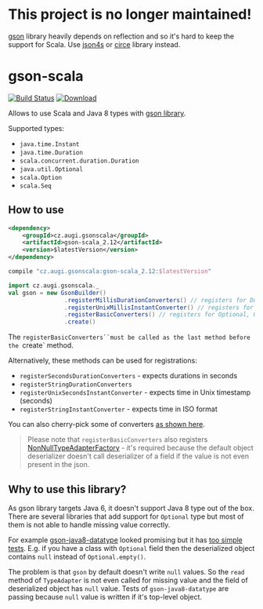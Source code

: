 # This project is no longer maintained!
[gson]((https://github.com/google/gson)) library heavily depends on reflection and so it's hard to keep the support for Scala. Use [json4s](http://json4s.org/) or [circe](https://github.com/circe/circe) library instead.

# gson-scala

[![Build Status](https://travis-ci.org/augi/gson-scala.svg?branch=master)](https://travis-ci.org/augi/gson-scala) [![Download](https://api.bintray.com/packages/augi/maven/gson-scala_2.12/images/download.svg) ](https://bintray.com/augi/maven/gson-scala_2.12/_latestVersion)

Allows to use Scala and Java 8 types with [gson library](https://github.com/google/gson).

Supported types:
* `java.time.Instant`
* `java.time.Duration`
* `scala.concurrent.duration.Duration`
* `java.util.Optional`
* `scala.Option`
* `scala.Seq`

## How to use
```xml
<dependency>
    <groupId>cz.augi.gsonscala</groupId>
    <artifactId>gson-scala_2.12</artifactId>
    <version>$latestVersion</version>
</dependency>
```

```gradle
compile "cz.augi.gsonscala:gson-scala_2.12:$latestVersion"
```

```scala
import cz.augi.gsonscala._
val gson = new GsonBuilder()
                .registerMillisDurationConverters() // registers for Duration classes expecting millis in integer values
                .registerUnixMillisInstantConverter() // registers for Instant expecting Unix millis in integer values
                .registerBasicConverters() // registers for Optional, Option and Seq
                .create()
```

The `registerBasicConverters``must be called as the last method before the `create` method.

Alternatively, these methods can be used for registrations:
* `registerSecondsDurationConverters` - expects durations in seconds
* `registerStringDurationConverters`
* `registerUnixSecondsInstantConverter` - expects time in Unix timestamp (seconds)
* `registerStringInstantConverter` - expects time in ISO format

You can also cherry-pick some of converters [as shown here](https://github.com/augi/gson-scala/blob/master/src/main/scala/cz/augi/gsonscala/package.scala).

> Please note that `registerBasicConverters` also registers [NonNullTypeAdapterFactory](https://github.com/augi/gson-scala/blob/master/src/main/scala/cz/augi/gsonscala/NonNullTypeAdapterFactory.scala) - it's required
 because the default object deserializer doesn't call deserializer of a field if the value is not even present in the json.

## Why to use this library?
As gson library targets Java 6, it doesn't support Java 8 type out of the box. There are several libraries that add support
for `Optional` type but most of them is not able to handle missing value correctly.
 
For example [gson-java8-datatype](https://github.com/caoqianli/gson-java8-datatype) looked promising but
it has [too simple tests](https://github.com/caoqianli/gson-java8-datatype/blob/master/src/test/java/net/dongliu/gson/GsonJava8TypeAdapterFactoryTest.java).
E.g. if you have a class with `Optional` field then the deserialized object contains `null` instead of `Optional.empty()`.

The problem is that `gson` by default doesn't write `null` values. So the `read` method of `TypeAdapter` is not even called for missing value
and the field of deserialized object has `null` value. Tests of `gson-java8-datatype` are passing because `null` value is written if it's top-level object.
